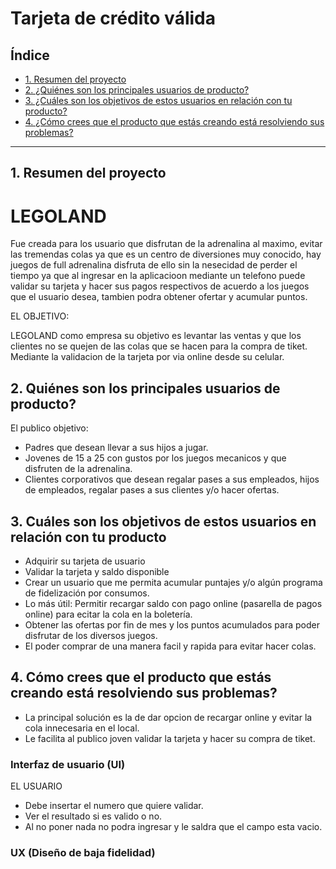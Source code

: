 # Tarjeta de crédito válida

## Índice

* [1. Resumen del proyecto](#1-resumen-del-proyecto)
* [2. ¿Quiénes son los principales usuarios de producto?](#2-¿Quiénes-son-los-principales-usuarios-de-producto?)
* [3. ¿Cuáles son los objetivos de estos usuarios en relación con tu producto?](#3-¿Cuáles-son-los-objetivos-de-estos-usuarios-en-relación-con-tu-producto?)
* [4. ¿Cómo crees que el producto que estás creando está resolviendo sus problemas?](#4-¿Cómo-crees-que-el-producto-que-estás-creando-está-resolviendo-sus-problemas?)


***

## 1. Resumen del proyecto

# LEGOLAND 
Fue creada para los usuario que disfrutan de la adrenalina al maximo, evitar las tremendas colas ya que es un centro de diversiones muy conocido, hay juegos de full adrenalina disfruta de ello sin la nesecidad de perder el tiempo ya que al ingresar en la aplicacioon mediante un telefono puede validar su tarjeta y hacer sus pagos respectivos de acuerdo a los juegos que el usuario desea, tambien podra obtener ofertar y acumular puntos.

EL OBJETIVO:

LEGOLAND como empresa su objetivo es levantar las ventas y que los clientes no se quejen de las colas que se hacen para la compra de tiket.
Mediante la validacion de la tarjeta por via online desde su celular. 

## 2. Quiénes son los principales usuarios de producto?
El publico objetivo:
- Padres que desean llevar a sus hijos a jugar.
- Jovenes de 15 a 25 con gustos por los juegos mecanicos y que disfruten de la adrenalina.
- Clientes corporativos que desean regalar pases a sus empleados, hijos de empleados, regalar pases a sus clientes y/o hacer ofertas. 


## 3. Cuáles son los objetivos de estos usuarios en relación con tu producto

* Adquirir su tarjeta de usuario
* Validar la tarjeta y saldo disponible 
* Crear un usuario que me permita acumular puntajes y/o algún programa de fidelización por consumos. 
* Lo más útil: Permitir recargar saldo con pago online (pasarella de pagos online) para ecitar la cola en la boletería.
* Obtener las ofertas por fin de mes y los puntos acumulados para poder disfrutar de los diversos juegos.
* El poder comprar de una manera facil y rapida para evitar hacer colas.


## 4. Cómo crees que el producto que estás creando está resolviendo sus problemas?

* La principal solución es la de dar opcion de recargar online y evitar la cola innecesaria en el local.
* Le facilita al publico joven validar la tarjeta y hacer su compra de tiket.

### Interfaz de usuario (UI)

EL USUARIO
* Debe insertar el numero que quiere validar.
* Ver el resultado si es valido o no.
* Al no poner nada no podra ingresar y le saldra que el campo esta vacio.



### UX (Diseño de baja fidelidad)




